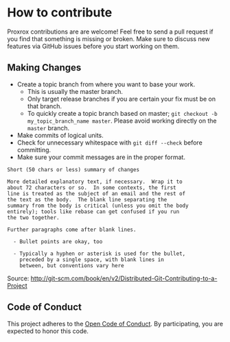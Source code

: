 # How to contribute

Proxrox contributions are are welcome! Feel free to send a pull request
if you find that something is missing or broken. Make sure to discuss new
features via GitHub issues before you start working on them.

## Making Changes

* Create a topic branch from where you want to base your work.
  * This is usually the master branch.
  * Only target release branches if you are certain your fix must be on that
    branch.
  * To quickly create a topic branch based on master; `git checkout -b
    my_topic_branch_name master`. Please avoid working directly on the
    `master` branch.
* Make commits of logical units.
* Check for unnecessary whitespace with `git diff --check` before committing.
* Make sure your commit messages are in the proper format.

```
Short (50 chars or less) summary of changes

More detailed explanatory text, if necessary.  Wrap it to
about 72 characters or so.  In some contexts, the first
line is treated as the subject of an email and the rest of
the text as the body.  The blank line separating the
summary from the body is critical (unless you omit the body
entirely); tools like rebase can get confused if you run
the two together.

Further paragraphs come after blank lines.

  - Bullet points are okay, too

  - Typically a hyphen or asterisk is used for the bullet,
    preceded by a single space, with blank lines in
    between, but conventions vary here
```
Source: http://git-scm.com/book/en/v2/Distributed-Git-Contributing-to-a-Project

## Code of Conduct
This project adheres to the [Open Code of Conduct](http://todogroup.org/opencodeofconduct/#proxrox/bripkens.dev@gmail.com). By participating, you are expected to honor this code.
